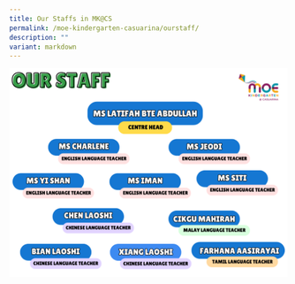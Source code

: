```yaml
---
title: Our Staffs in MK@CS
permalink: /moe-kindergarten-casuarina/ourstaff/
description: ""
variant: markdown
---
```

![](/images/MK@Casuarina%20/Blue_and_Yellow_Modern_Organizational_Structure_Chart__2_.png)